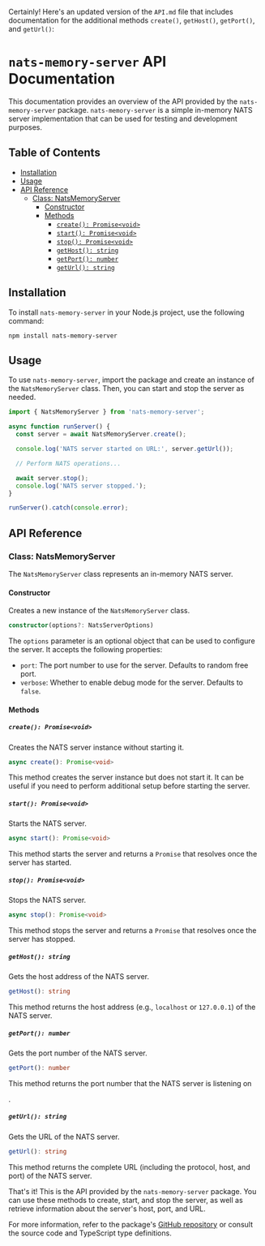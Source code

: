 Certainly! Here's an updated version of the `API.md` file that includes documentation for the additional methods `create()`, `getHost()`, `getPort()`, and `getUrl()`:

# `nats-memory-server` API Documentation

This documentation provides an overview of the API provided by the `nats-memory-server` package. `nats-memory-server` is a simple in-memory NATS server implementation that can be used for testing and development purposes.

## Table of Contents

- [Installation](#installation)
- [Usage](#usage)
- [API Reference](#api-reference)
  - [Class: NatsMemoryServer](#class-natsmemoryserver)
    - [Constructor](#constructor)
    - [Methods](#methods)
      - [`create(): Promise<void>`](#create-promisepromisevoid)
      - [`start(): Promise<void>`](#start-promisepromisevoid)
      - [`stop(): Promise<void>`](#stop-promisepromisevoid)
      - [`getHost(): string`](#gethost-string)
      - [`getPort(): number`](#getport-number)
      - [`getUrl(): string`](#geturl-string)

## Installation

To install `nats-memory-server` in your Node.js project, use the following command:

```shell
npm install nats-memory-server
```

## Usage

To use `nats-memory-server`, import the package and create an instance of the `NatsMemoryServer` class. Then, you can start and stop the server as needed.

```typescript
import { NatsMemoryServer } from 'nats-memory-server';

async function runServer() {
  const server = await NatsMemoryServer.create();

  console.log('NATS server started on URL:', server.getUrl());

  // Perform NATS operations...

  await server.stop();
  console.log('NATS server stopped.');
}

runServer().catch(console.error);
```

## API Reference

### Class: NatsMemoryServer

The `NatsMemoryServer` class represents an in-memory NATS server.

#### Constructor

Creates a new instance of the `NatsMemoryServer` class.

```typescript
constructor(options?: NatsServerOptions)
```

The `options` parameter is an optional object that can be used to configure the server. It accepts the following properties:

- `port`: The port number to use for the server. Defaults to random free port.
- `verbose`: Whether to enable debug mode for the server. Defaults to `false`.

#### Methods

##### `create(): Promise<void>`

Creates the NATS server instance without starting it.

```typescript
async create(): Promise<void>
```

This method creates the server instance but does not start it. It can be useful if you need to perform additional setup before starting the server.

##### `start(): Promise<void>`

Starts the NATS server.

```typescript
async start(): Promise<void>
```

This method starts the server and returns a `Promise` that resolves once the server has started.

##### `stop(): Promise<void>`

Stops the NATS server.

```typescript
async stop(): Promise<void>
```

This method stops the server and returns a `Promise` that resolves once the server has stopped.

##### `getHost(): string`

Gets the host address of the NATS server.

```typescript
getHost(): string
```

This method returns the host address (e.g., `localhost` or `127.0.0.1`) of the NATS server.

##### `getPort(): number`

Gets the port number of the NATS server.

```typescript
getPort(): number
```

This method returns the port number that the NATS server is listening on

.

##### `getUrl(): string`

Gets the URL of the NATS server.

```typescript
getUrl(): string
```

This method returns the complete URL (including the protocol, host, and port) of the NATS server.

That's it! This is the API provided by the `nats-memory-server` package. You can use these methods to create, start, and stop the server, as well as retrieve information about the server's host, port, and URL.

For more information, refer to the package's [GitHub repository](https://github.com/Llirik1337/nats-memory-server) or consult the source code and TypeScript type definitions.
